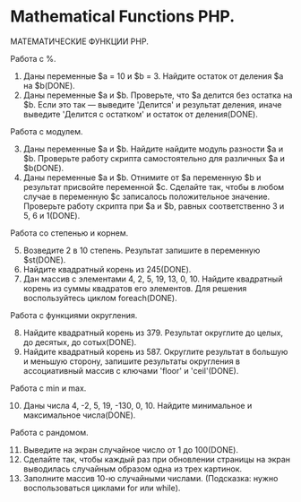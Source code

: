 ﻿# Mathematical Functions PHP.
 МАТЕМАТИЧЕСКИЕ ФУНКЦИИ PHP.

Работа с %.

1. Даны переменные $a = 10 и $b = 3. Найдите остаток от деления $a на $b(DONE).
2. Даны переменные $a и $b. Проверьте, что $a делится без остатка на $b. Если это так — выведите 'Делится' и результат деления, иначе выведите 'Делится с остатком' и остаток от деления(DONE).

Работа с модулем.

3. Даны переменные $a и $b. Найдите найдите модуль разности $a и $b. Проверьте работу скрипта самостоятельно для различных $a и $b(DONE).
4. Даны переменные $a и $b. Отнимите от $a переменную $b и результат присвойте переменной $c. Сделайте так, чтобы в любом случае в переменную $c записалось положительное значение. Проверьте работу скрипта при $a и $b, равных
   соответственно 3 и 5, 6 и 1(DONE).
   
Работа со степенью и корнем.

5. Возведите 2 в 10 степень. Результат запишите в переменную $st(DONE).
6. Найдите квадратный корень из 245(DONE).
7. Дан массив с элементами 4, 2, 5, 19, 13, 0, 10. Найдите квадратный корень из суммы квадратов его элементов. Для решения воспользуйтесь циклом foreach(DONE).
   
Работа с функциями округления.

8. Найдите квадратный корень из 379. Результат округлите до целых, до десятых, до сотых(DONE).
9. Найдите квадратный корень из 587. Округлите результат в большую и меньшую сторону, запишите результаты округления в ассоциативный массив с ключами 'floor' и 'ceil'(DONE).
    
Работа с min и max.

10. Даны числа 4, -2, 5, 19, -130, 0, 10. Найдите минимальное и максимальное числа(DONE).

Работа с рандомом.

11. Выведите на экран случайное число от 1 до 100(DONE).
12. Сделайте так, чтобы каждый раз при обновлении страницы на экран выводилась случайным образом одна из трех картинок.
13. Заполните массив 10-ю случайными числами. (Подсказка: нужно воспользоваться циклами for или while).
